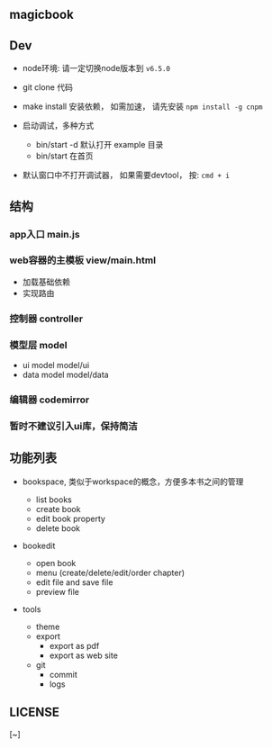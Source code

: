 ## magicbook

## Dev

* node环境:  请一定切换node版本到 `v6.5.0`
* git clone 代码
* make install  安装依赖， 如需加速， 请先安装 `npm install -g cnpm`
* 启动调试，多种方式
  * bin/start -d 默认打开 example 目录
  * bin/start 在首页

* 默认窗口中不打开调试器， 如果需要devtool， 按:  `cmd + i`

## 结构

###  app入口 main.js


### web容器的主模板 view/main.html

  * 加载基础依赖
  * 实现路由

### 控制器 controller

### 模型层 model

  * ui model  model/ui
  * data model model/data

### 编辑器  codemirror

### 暂时不建议引入ui库，保持简洁

## 功能列表

  * bookspace, 类似于workspace的概念，方便多本书之间的管理
    * list books
    * create book
    * edit book property
    * delete book

  * bookedit
    * open book
    * menu (create/delete/edit/order chapter)
    * edit file and save file
    * preview file

  * tools
    * theme
    * export
      * export as pdf
      * export as web site
    * git
      * commit
      * logs

## LICENSE

[~]